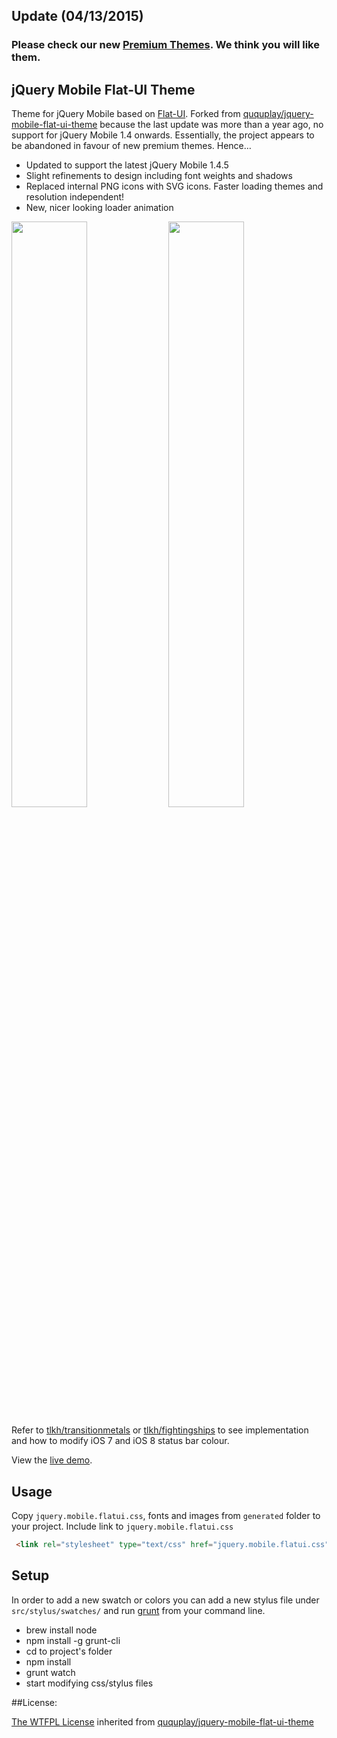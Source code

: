 ## Update (04/13/2015)

### Please check our new [Premium Themes](http://store.ququplay.com). We think you will like them.

## jQuery Mobile Flat-UI Theme

Theme for jQuery Mobile based on [Flat-UI](http://designmodo.com/demo/flat-ui/).
Forked from [ququplay/jquery-mobile-flat-ui-theme](https://github.com/ququplay/jquery-mobile-flat-ui-theme) because the last update was more than a year ago, no support for jQuery Mobile 1.4 onwards. Essentially, the project appears to be abandoned in favour of new premium themes. Hence…

- Updated to support the latest jQuery Mobile 1.4.5
- Slight refinements to design including font weights and shadows
- Replaced internal PNG icons with SVG icons. Faster loading themes and resolution independent! 
- New, nicer looking loader animation

<img src="https://m1.behance.net/rendition/modules/152637041/disp/271b1c52d1fab00a70b1244cbf3950b4.jpeg" width=49%> <img src="https://m1.behance.net/rendition/modules/152637097/disp/6e655a54a4ef36d42afccb57c67dd77f.jpeg" width=49%>

Refer to [tlkh/transitionmetals](https://github.com/tlkh/transitionmetals) or [tlkh/fightingships](https://github.com/tlkh/fightingships) to see implementation and how to modify iOS 7 and iOS 8 status bar colour.

View the [live demo](http://tlkh.github.io/jquery-mobile-flat-ui-theme/).

## Usage

Copy `jquery.mobile.flatui.css`, fonts and images from `generated` folder to your project.
Include link to `jquery.mobile.flatui.css`

```html
 <link rel="stylesheet" type="text/css" href="jquery.mobile.flatui.css" />
```

## Setup

In order to add a new swatch or colors you can add a new stylus file under `src/stylus/swatches/` and run [grunt](http://gruntjs.com/) from your command line.

- brew install node
- npm install -g grunt-cli
- cd to project's folder
- npm install
- grunt watch
- start modifying css/stylus files

##License:

[The WTFPL License](http://en.wikipedia.org/wiki/WTFPL) inherited from [ququplay/jquery-mobile-flat-ui-theme](https://github.com/ququplay/jquery-mobile-flat-ui-theme)